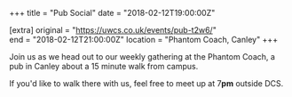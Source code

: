 +++
title = "Pub Social"
date = "2018-02-12T19:00:00Z"

[extra]
original = "https://uwcs.co.uk/events/pub-t2w6/"    
end = "2018-02-12T21:00:00Z"
location = "Phantom Coach, Canley"
+++

Join us as we head out to our weekly gathering at the Phantom Coach, a pub in Canley about a 15 minute walk from campus.

  

If you'd like to walk there with us, feel free to meet up at 7**pm** outside DCS.

